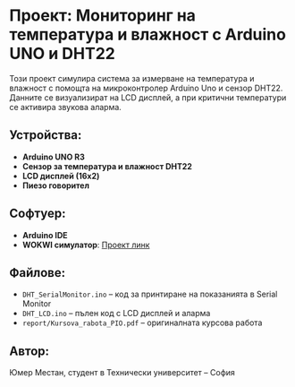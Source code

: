 # Проект: Мониторинг на температура и влажност с Arduino UNO и DHT22

Този проект симулира система за измерване на температура и влажност с помощта на микроконтролер Arduino Uno и сензор DHT22. Данните се визуализират на LCD дисплей, а при критични температури се активира звукова аларма.

## Устройства:
- **Arduino UNO R3**
- **Сензор за температура и влажност DHT22**
- **LCD дисплей (16x2)**
- **Пиезо говорител**

## Софтуер:
- **Arduino IDE**
- **WOKWI симулатор**: [Проект линк](https://wokwi.com/projects/422499604817154049)

## Файлове:
- `DHT_SerialMonitor.ino` – код за принтиране на показанията в Serial Monitor
- `DHT_LCD.ino` – пълен код с LCD дисплей и аларма
- `report/Kursova_rabota_PIO.pdf` – оригиналната курсова работа

## Автор:
Юмер Местан, студент в Технически университет – София
